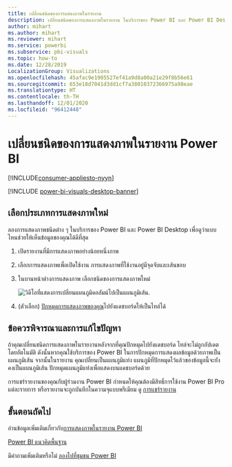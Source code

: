 ```yaml
---
title: เปลี่ยนชนิดของการแสดงภาพในรายงาน
description: เปลี่ยนชนิดของการแสดงภาพในรายงาน ในบริการของ Power BI และ Power BI Desktop
author: mihart
ms.author: mihart
ms.reviewer: mihart
ms.service: powerbi
ms.subservice: pbi-visuals
ms.topic: how-to
ms.date: 12/28/2019
LocalizationGroup: Visualizations
ms.openlocfilehash: 45afac9e1905527ef41a9d8a00a21e29f8b56e61
ms.sourcegitcommit: 653e18d7041d3dd1cf7a38010372366975a98eae
ms.translationtype: HT
ms.contentlocale: th-TH
ms.lasthandoff: 12/01/2020
ms.locfileid: "96412448"
---
```

# <a name="change-the-type-of-visualization-in-a-power-bi-report"></a>เปลี่ยนชนิดของการแสดงภาพในรายงาน Power BI

[!INCLUDE[consumer-appliesto-nyyn](../includes/consumer-appliesto-nyyn.md)]    

[!INCLUDE [power-bi-visuals-desktop-banner](../includes/power-bi-visuals-desktop-banner.md)]

## <a name="select-a-new-visualization-type"></a>เลือกประเภทการแสดงภาพใหม่

ลองการแสดงภาพชนิดต่าง ๆ ในบริการของ Power BI และ Power BI Desktop เพื่อดูว่าแบบไหนช่วยให้เห็นข้อมูลของคุณได้ดีที่สุด 

1. เปิดรายงานที่มีการแสดงภาพอย่างน้อยหนึ่งภาพ   
2. เลือกการแสดงภาพเพื่อเปิดใช้งาน การแสดงภาพที่ใช้งานอยู่มีจุดจับและเส้นขอบ    
3. ในบานหน้าต่างการแสดงภาพ เลือกชนิดของการแสดงภาพใหม่ 
   
   ![วิดีโอที่แสดงการเปลี่ยนแผนภูมิคอลัมน์ไปเป็นแผนภูมิเส้น](media/power-bi-report-change-visualization-type/change-viz/change-viz.gif).
4. (ตัวเลือก) [ปักหมุดการแสดงภาพของคุณ](../create-reports/service-dashboard-pin-tile-from-report.md)ไปยังแดชบอร์ดให้เป็นไทล์ได้ 

## <a name="considerations-and-troubleshooting"></a>ข้อควรพิจารณาและการแก้ไขปัญหา
ถ้าคุณเปลี่ยนชนิดการแสดงภาพในรายงานหลังจากที่คุณปักหมุดไปยังแดชบอร์ด ไทล์จะไม่ถูกอัปเดตโดยอัตโนมัติ ดังนั้นหากคุณใช้บริการของ Power BI ในการปักหมุดการแสดงผลข้อมูลด้วยภาพเป็นแผนภูมิเส้น จากนั้นในรายงาน คุณเปลี่ยนเป็นแผนภูมิแท่ง แผนภูมิที่ปักหมุดไว้แล้วของข้อมูลนี้จะยังคงเป็นแผนภูมิเส้น ปักหมุดแผนภูมิแท่งเพื่อแสดงบนแดชบอร์ดด้วย

การแชร์รายงานของคุณกับผู้ร่วมงาน Power BI กำหนดให้คุณต้องมีสิทธิ์การใช้งาน Power BI Pro แต่ละรายการ หรือรายงานจะถูกบันทึกในความจุแบบพรีเมียม ดู [การแชร์รายงาน](../collaborate-share/service-share-reports.md)

## <a name="next-steps"></a>ขั้นตอนถัดไป
อ่านข้อมูลเพิ่มเติมเกี่ยวกับ[การแสดงภาพในรายงาน Power BI](power-bi-report-visualizations.md)

[Power BI แนวคิดพื้นฐาน](../consumer/end-user-basic-concepts.md)

มีคำถามเพิ่มเติมหรือไม่ [ลองไปที่ชุมชน Power BI](https://community.powerbi.com/)


